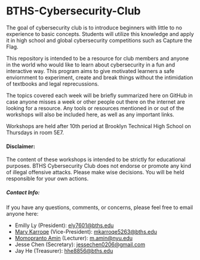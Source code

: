 # BTHS-Cybersecurity-Club

The goal of cybersecurity club is to introduce beginners with little to no experience to basic concepts. Students will utilize this knowledge and apply it in high school and global cybersecurity competitions such as Capture the Flag.

This repository is intended to be a resource for club members and anyone in the world who would like to learn about cybersecurity in a fun and interactive way. This program aims to give motivated learners a safe enviornment to experiment, create and break things without the intimidation of textbooks and legal reprecussions. 

The topics covered each week will be briefly summarized here on GitHub in case anyone misses a week or other people out there on the internet are looking for a resource. Any tools or resources mentioned in or out of the workshops will also be included here, as well as any important links.

Workshops are held after 10th period at Brooklyn Technical High School on Thursdays in room 5E7.

#### Disclaimer:

The content of these workshops is intended to be strictly for educational purposes. BTHS Cybersecurity Club does not endorse or promote any kind of illegal offensive attacks. Please make wise decisions. You will be held responsible for your own actions.

##### Contact Info:
If you have any questions, comments, or concerns, please feel free to email anyone here:
- Emilly Ly (President): <a href='mailto:ely7601@bths.edu'>ely7601@bths.edu</a>
- [Mary Karroqe](http://github.com/mkarroqe) (Vice-President): <a href='mailto:mkarroqe5263@bths.edu'>mkarroqe5263@bths.edu</a>
- [Momopranto Amin](http://github.com/momopranto) (Lecturer): <a href='mailto:m.amin@nyu.edu'>m.amin@nyu.edu</a>
- Jesse Chen (Secretary): <a href='mailto:jessechen0206@gmail.com'>jessechen0206@gmail.com</a>
- Jay He (Treasurer): <a href='mailto:hhe8856@bths.edu'>hhe8856@bths.edu</a>

